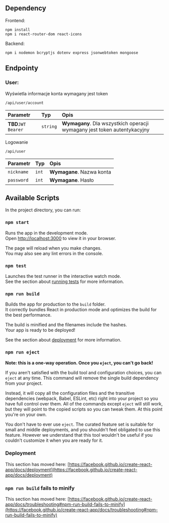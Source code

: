 ## Dependency

Frontend:

```
npm install
npm i react-router-dom react-icons
```

Backend:

```
npm i nodemon bcryptjs dotenv express jsonwebtoken mongoose
```

## Endpointy

### User:

Wyświetla informacje konta wymagany jest token

```http
/api/user/account
```

| Parametr            | Typ      | Opis                                                                     |
| :------------------ | :------- | :----------------------------------------------------------------------- |
| **TBD**`JWT Bearer` | `string` | **Wymagany**. Dla wszystkich operacji wymagany jest token autentykacyjny |

Logowanie

```http
/api/user
```

| Parametr   | Typ   | Opis                      |
| :--------- | :---- | :------------------------ |
| `nickname` | `int` | **Wymagane**. Nazwa konta |
| `password` | `int` | **Wymagane**. Hasło       |

## Available Scripts

In the project directory, you can run:

### `npm start`

Runs the app in the development mode.\
Open [http://localhost:3000](http://localhost:3000) to view it in your browser.

The page will reload when you make changes.\
You may also see any lint errors in the console.

### `npm test`

Launches the test runner in the interactive watch mode.\
See the section about [running tests](https://facebook.github.io/create-react-app/docs/running-tests) for more information.

### `npm run build`

Builds the app for production to the `build` folder.\
It correctly bundles React in production mode and optimizes the build for the best performance.

The build is minified and the filenames include the hashes.\
Your app is ready to be deployed!

See the section about [deployment](https://facebook.github.io/create-react-app/docs/deployment) for more information.

### `npm run eject`

**Note: this is a one-way operation. Once you `eject`, you can't go back!**

If you aren't satisfied with the build tool and configuration choices, you can `eject` at any time. This command will remove the single build dependency from your project.

Instead, it will copy all the configuration files and the transitive dependencies (webpack, Babel, ESLint, etc) right into your project so you have full control over them. All of the commands except `eject` will still work, but they will point to the copied scripts so you can tweak them. At this point you're on your own.

You don't have to ever use `eject`. The curated feature set is suitable for small and middle deployments, and you shouldn't feel obligated to use this feature. However we understand that this tool wouldn't be useful if you couldn't customize it when you are ready for it.

### Deployment

This section has moved here: [https://facebook.github.io/create-react-app/docs/deployment](https://facebook.github.io/create-react-app/docs/deployment)

### `npm run build` fails to minify

This section has moved here: [https://facebook.github.io/create-react-app/docs/troubleshooting#npm-run-build-fails-to-minify](https://facebook.github.io/create-react-app/docs/troubleshooting#npm-run-build-fails-to-minify)
